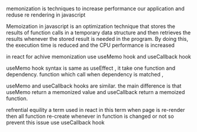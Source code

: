 memonization is techniques to increase performance our application and reduse re rendering in javascript



Memoization in javascript is an optimization technique that stores the results of function calls in a temporary data structure and then retrieves the results whenever the stored result is needed in the program. By doing this, the execution time is reduced and the CPU performance is increased

in react for  achive memonization  use useMemo hook and useCallback hook



useMemo hook syntax is same as useEffect , it take one function and dependency. function  which call when dependency is matched ,




useMemo and useCallback hooks are similar. the main difference is  that useMemo return a memonized value and useCallback return a memoized function.


refrential equility a term used in react   in this term when page is re-render then all function re-create  whenever in function is changed or not so prevent this issue use useCallback hook